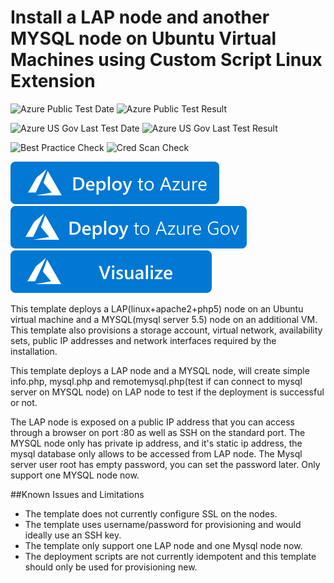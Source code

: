 # Install a LAP node and another MYSQL node on Ubuntu Virtual Machines using Custom Script Linux Extension

![Azure Public Test Date](https://azurequickstartsservice.blob.core.windows.net/badges/application-workloads/lap/lap-mysql-ubuntu/PublicLastTestDate.svg)
![Azure Public Test Result](https://azurequickstartsservice.blob.core.windows.net/badges/application-workloads/lap/lap-mysql-ubuntu/PublicDeployment.svg)

![Azure US Gov Last Test Date](https://azurequickstartsservice.blob.core.windows.net/badges/application-workloads/lap/lap-mysql-ubuntu/FairfaxLastTestDate.svg)
![Azure US Gov Last Test Result](https://azurequickstartsservice.blob.core.windows.net/badges/application-workloads/lap/lap-mysql-ubuntu/FairfaxDeployment.svg)

![Best Practice Check](https://azurequickstartsservice.blob.core.windows.net/badges/application-workloads/lap/lap-mysql-ubuntu/BestPracticeResult.svg)
![Cred Scan Check](https://azurequickstartsservice.blob.core.windows.net/badges/application-workloads/lap/lap-mysql-ubuntu/CredScanResult.svg)

[![Deploy To Azure](https://raw.githubusercontent.com/Azure/azure-quickstart-templates/master/1-CONTRIBUTION-GUIDE/images/deploytoazure.svg?sanitize=true)](https://portal.azure.com/#create/Microsoft.Template/uri/https%3A%2F%2Fraw.githubusercontent.com%2FAzure%2Fazure-quickstart-templates%2Fmaster%2Fapplication-workloads%2Flap%2Flap-mysql-ubuntu%2Fazuredeploy.json) 
[![Deploy To Azure US Gov](https://raw.githubusercontent.com/Azure/azure-quickstart-templates/master/1-CONTRIBUTION-GUIDE/images/deploytoazuregov.svg?sanitize=true)](https://portal.azure.us/#create/Microsoft.Template/uri/https%3A%2F%2Fraw.githubusercontent.com%2FAzure%2Fazure-quickstart-templates%2Fmaster%2Fapplication-workloads%2Flap%2Flap-mysql-ubuntu%2Fazuredeploy.json)   
[![Visualize](https://raw.githubusercontent.com/Azure/azure-quickstart-templates/master/1-CONTRIBUTION-GUIDE/images/visualizebutton.svg?sanitize=true)](http://armviz.io/#/?load=https%3A%2F%2Fraw.githubusercontent.com%2FAzure%2Fazure-quickstart-templates%2Fmaster%2Fapplication-workloads%2Flap%2Flap-mysql-ubuntu%2Fazuredeploy.json)

This template deploys a LAP(linux+apache2+php5) node on an Ubuntu virtual machine and a MYSQL(mysql server 5.5) node on an additional VM. This template also provisions a storage account, virtual network, availability sets, public IP addresses and network interfaces required by the installation.

This template deploys a LAP node and a MYSQL node, will create simple info.php, mysql.php and remotemysql.php(test if can connect to mysql server on MYSQL node) on LAP node to test if the deployment is successful or not.
 
The LAP node is exposed on a public IP address that you can access through a browser on port :80 as well as SSH on the standard port. 
The MYSQL node only has private ip address, and it's static ip address, the mysql database only allows to be accessed from LAP node.
The Mysql server user root has empty password, you can set the password later.
Only support one MYSQL node now.

##Known Issues and Limitations
- The template does not currently configure SSL on the nodes.
- The template uses username/password for provisioning and would ideally use an SSH key.
- The template only support one LAP node and one Mysql node now.
- The deployment scripts are not currently idempotent and this template should only be used for provisioning new.


